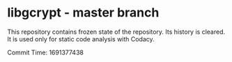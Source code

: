 # libgcrypt - master branch

This repository contains frozen state of the repository.
Its history is cleared. It is used only for static code
analysis with Codacy.

Commit Time: 1691377438